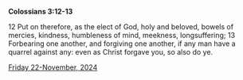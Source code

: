 **Colossians 3:12-13**

12 Put on therefore, as the elect of God, holy and beloved, bowels of mercies, kindness, humbleness of mind, meekness, longsuffering; 13 Forbearing one another, and forgiving one another, if any man have a quarrel against any: even as Christ forgave you, so also do ye.

[Friday 22-November, 2024](https://getbible.life/kjv/Colossians/3/12-13)
